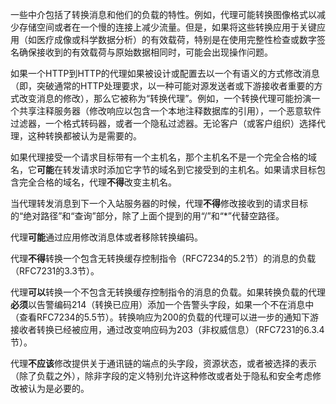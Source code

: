 一些中介包括了转换消息和他们的负载的特性。例如，代理可能转换图像格式以减少存储空间或者在一个慢的连接上减少流量。但是，如果将这些转换应用于关键应用（如医疗成像或科学数据分析）的有效载荷，特别是在使用完整性检查或数字签名确保接收到的有效载荷与原始数据相同时，可能会出现操作问题。

如果一个HTTP到HTTP的代理如果被设计或配置去以一个有语义的方式修改消息（即，突破通常的HTTP处理要求，以一种可能对源发送者或下游接收者重要的方式改变消息的修改），那么它被称为“转换代理”。例如，一个转换代理可能扮演一个共享注释服务器（修改响应以包含一个本地注释数据库的引用），一个恶意软件过滤器，一个格式转码器，或者一个隐私过滤器。无论客户（或客户组织）选择代理，这种转换都被认为是需要的。

如果代理接受一个请求目标带有一个主机名，那个主机名不是一个完全合格的域名，它**可能**在转发请求时添加它字节的域名到它接受到的主机名。如果请求目标包含完全合格的域名，代理**不得**改变主机名。

当代理转发消息到下一个入站服务器的时候，代理**不得**修改接收到的请求目标的“绝对路径”和“查询”部分，除了上面个提到的用“/”和“*”代替空路径。

代理**可能**通过应用修改消息体或者移除转换编码。

代理**不得**转换一个包含无转换缓存控制指令（RFC7234的5.2节）的消息的负载（RFC7231的3.3节）。

代理**可以**转换一个不包含无转换缓存控制指令的消息的负载。如果转换负载的代理**必须**以告警编码214（转换已应用）添加一个告警头字段，如果一个不在消息中（查看RFC7234的5.5节）。转换响应为200的负载的代理可以进一步的通知下游接收者转换已经被应用，通过改变响应码为203（非权威信息）（RFC7231的6.3.4节）。

代理**不应该**修改提供关于通讯链的端点的头字段，资源状态，或者被选择的表示（除了负载之外），除非字段的定义特别允许这种修改或者处于隐私和安全考虑修改被认为是必要的。
